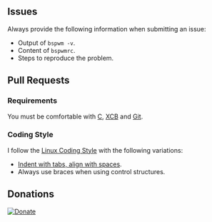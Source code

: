 ## Issues

Always provide the following information when submitting an issue:
- Output of `bspwm -v`.
- Content of `bspwmrc`.
- Steps to reproduce the problem.

## Pull Requests

### Requirements

You must be comfortable with [C][1], [XCB][2] and [Git][3].

### Coding Style

I follow the [Linux Coding Style][4] with the following variations:
- [Indent with tabs, align with spaces][5].
- Always use braces when using control structures.

[1]: https://www.bell-labs.com/usr/dmr/www/cbook/
[2]: https://xcb.freedesktop.org/tutorial/
[3]: http://git-scm.com/documentation
[4]: https://www.kernel.org/doc/Documentation/process/coding-style.rst
[5]: http://lea.verou.me/2012/01/why-tabs-are-clearly-superior/

## Donations

[![Donate](https://img.shields.io/badge/Donate-PayPal-green.svg)](https://www.paypal.com/cgi-bin/webscr?cmd=_s-xclick&hosted_button_id=RHTYMMB9SHP68)
